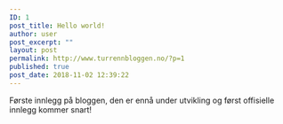 ```yaml
---
ID: 1
post_title: Hello world!
author: user
post_excerpt: ""
layout: post
permalink: http://www.turrennbloggen.no/?p=1
published: true
post_date: 2018-11-02 12:39:22
---
```

Første innlegg på bloggen, den er ennå under utvikling og først offisielle innlegg kommer snart!